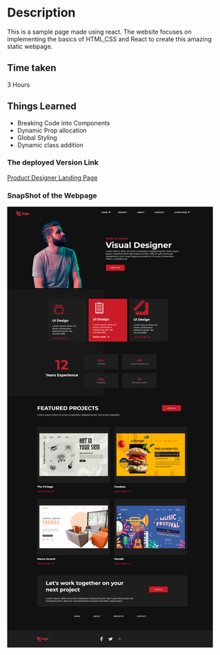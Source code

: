 # Description
This is a sample page made using react. The website focuses on implementing the basics of HTML,CSS and React to create this amazing static webpage.

## Time taken

3 Hours

## Things Learned

- Breaking Code into Components
- Dynamic Prop allocation
- Global Styling
- Dynamic class addition

### The deployed Version Link

[Product Designer Landing Page](https://productdesignlp.netlify.app/)

### SnapShot of the Webpage

![Dance Page](./15.png)